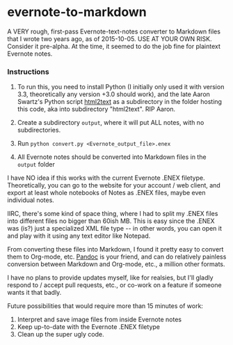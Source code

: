 # evernote-to-markdown
A VERY rough, first-pass Evernote-text-notes converter to Markdown files that I wrote two years ago, as of 2015-10-05. USE AT YOUR OWN RISK. Consider it pre-alpha. At the time, it seemed to do the job fine for plaintext Evernote notes.

### Instructions

1. To run this, you need to install Python (I initially only used it with version 3.3, theoretically any version +3.0 should work), and the late Aaron Swartz's Python script [html2text](https://github.com/aaronsw/html2text) as a subdirectory in the folder hosting this code, aka into subdirectory "html2text". RIP Aaron.

2. Create a subdirectory `output`, where it will put ALL notes, with no subdirectories.

3. Run `python convert.py <Evernote_output_file>.enex`

4. All Evernote notes should be converted into Markdown files in the `output` folder

I have NO idea if this works with the current Evernote .ENEX filetype. Theoretically, you can go to the website for your account / web client, and export at least whole notebooks of Notes as .ENEX files, maybe even individual notes.

IIRC, there's some kind of space thing, where I had to split my .ENEX files into different files no bigger than 60ish MB. This is easy since the .ENEX was (is?) just a specialized XML file type -- in other words, you can open it and play with it using any text editor like Notepad.

From converting these files into Markdown, I found it pretty easy to convert them to Org-mode, etc. [Pandoc](http://pandoc.org/) is your friend, and can do relatively painless conversion between Markdown and Org-mode, etc., a million other formats.

I have no plans to provide updates myself, like for realsies, but I'll gladly respond to / accept pull requests, etc., or co-work on a feature if someone wants it that badly.

Future possibilities that would require more than 15 minutes of work:

1. Interpret and save image files from inside Evernote notes
2. Keep up-to-date with the Evernote .ENEX filetype
3. Clean up the super ugly code.
